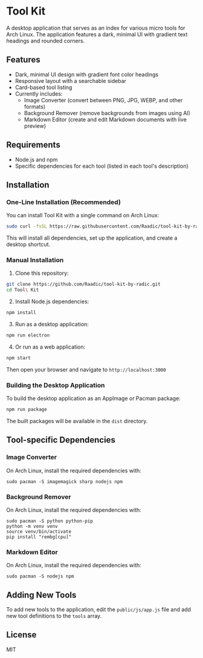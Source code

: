 # Tool Kit

A desktop application that serves as an index for various micro tools for Arch Linux. The application features a dark, minimal UI with gradient text headings and rounded corners.

## Features

- Dark, minimal UI design with gradient font color headings
- Responsive layout with a searchable sidebar
- Card-based tool listing
- Currently includes:
  - Image Converter (convert between PNG, JPG, WEBP, and other formats)
  - Background Remover (remove backgrounds from images using AI)
  - Markdown Editor (create and edit Markdown documents with live preview)

## Requirements

- Node.js and npm
- Specific dependencies for each tool (listed in each tool's description)

## Installation

### One-Line Installation (Recommended)

You can install Tool Kit with a single command on Arch Linux:

```bash
sudo curl -fsSL https://raw.githubusercontent.com/Raadic/tool-kit-by-radic/master/install.sh | bash
```

This will install all dependencies, set up the application, and create a desktop shortcut.

### Manual Installation

1. Clone this repository:
```bash
git clone https://github.com/Raadic/tool-kit-by-radic.git
cd Tool\ Kit
```

2. Install Node.js dependencies:
```bash
npm install
```

3. Run as a desktop application:
```bash
npm run electron
```

4. Or run as a web application:
```bash
npm start
```
Then open your browser and navigate to `http://localhost:3000`

### Building the Desktop Application

To build the desktop application as an AppImage or Pacman package:

```bash
npm run package
```

The built packages will be available in the `dist` directory.

## Tool-specific Dependencies

### Image Converter
On Arch Linux, install the required dependencies with:
```
sudo pacman -S imagemagick sharp nodejs npm
```

### Background Remover
On Arch Linux, install the required dependencies with:
```
sudo pacman -S python python-pip
python -m venv venv
source venv/bin/activate
pip install "rembg[cpu]"
```

### Markdown Editor
On Arch Linux, install the required dependencies with:
```
sudo pacman -S nodejs npm
```

## Adding New Tools

To add new tools to the application, edit the `public/js/app.js` file and add new tool definitions to the `tools` array.

## License

MIT
